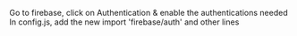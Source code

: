 Go to firebase, click on Authentication & enable the authentications needed
In config.js, add the new import 'firebase/auth' and other lines
